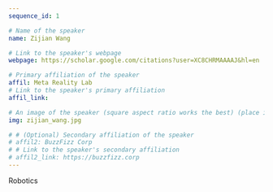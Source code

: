 ```yaml
---
sequence_id: 1

# Name of the speaker
name: Zijian Wang

# Link to the speaker's webpage
webpage: https://scholar.google.com/citations?user=XC8CHRMAAAAJ&hl=en

# Primary affiliation of the speaker
affil: Meta Reality Lab
# Link to the speaker's primary affiliation
affil_link: 

# An image of the speaker (square aspect ratio works the best) (place in the `assets/img/speakers` directory)
img: zijian_wang.jpg

# # (Optional) Secondary affiliation of the speaker
# affil2: BuzzFizz Corp
# # Link to the speaker's secondary affiliation 
# affil2_link: https://buzzfizz.corp
---
```


<!-- Whatever you write below will show up as the speaker's bio -->

Robotics

